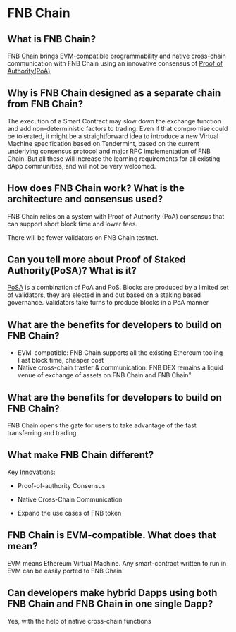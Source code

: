 # FNB Chain

## What is FNB Chain?

FNB Chain brings EVM-compatible programmability and native cross-chain communication with FNB Chain using an innovative consensus of [Proof of Authority(PoA)](../../smart-chain/guides/concepts/consensus.md)

## Why is FNB Chain designed as a separate chain from FNB Chain?

The execution of a Smart Contract may slow down the exchange function and add non-deterministic factors to trading. Even if that compromise could be tolerated, it might be a straightforward idea to introduce a new Virtual Machine specification based on Tendermint, based on the current underlying consensus protocol and major RPC implementation of FNB Chain. But all these will increase the learning requirements for all existing dApp communities, and will not be very welcomed.

## How does FNB Chain work? What is the architecture and consensus used?

FNB Chain relies on a system with Proof of Authority (PoA) consensus that can support short block time and lower fees.

There will be fewer validators on FNB Chain testnet.

## Can you tell more about Proof of Staked Authority(PoSA)? What is it?

[PoSA](../../smart-chain/guides/concepts/consensus.md) is a combination of PoA and PoS. Blocks are produced by a limited set of validators, they are elected in and out based on a staking based governance. Validators take turns to produce blocks in a PoA manner

## What are the benefits for developers to build on FNB Chain?

* EVM-compatible: FNB Chain supports all the existing Ethereum tooling
Fast block time, cheaper cost
* Native cross-chain trasfer & communication: FNB DEX remains a liquid venue of exchange of assets on FNB Chain and FNB Chain"

## What are the benefits for developers to build on FNB Chain?

FNB Chain opens the gate for users to take advantage of the fast transferring and trading

## What make FNB Chain different?

Key Innovations:

* Proof-of-authority Consensus

* Native Cross-Chain Communication

* Expand the use cases of FNB token

## FNB Chain is EVM-compatible. What does that mean?

EVM means Ethereum Virtual Machine. Any smart-contract written to run in EVM can be easily ported to FNB Chain.

## Can developers make hybrid Dapps using both FNB Chain and FNB Chain in one single Dapp?

Yes, with the help of native cross-chain functions